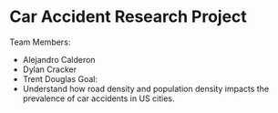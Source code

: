 # Car Accident Research Project
Team Members:
- Alejandro Calderon
- Dylan Cracker
- Trent Douglas
Goal:
- Understand how road density and population density impacts the prevalence of car accidents in US cities.
